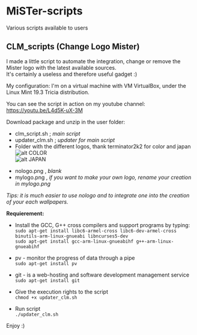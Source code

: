 # MiSTer-scripts
Various scripts available to users

CLM_scripts (Change Logo Mister)
---  
I made a little script to automate the integration, change or remove the Mister logo with the latest available sources.  
It's certainly a useless and therefore useful gadget :)  


My configuration:
I'm on a virtual machine with VM VirtualBox, under the Linux Mint 19.3 Tricia distribution.   
  
You can see the script in action on my youtube channel:  
https://youtu.be/L4d5K-uX-3M

Download package and unzip in the user folder:   
  
* clm_script.sh  ; *main script*  
* updater_clm.sh ; *updater for main script*  
* Folder with the different logos, thank terminator2k2 for color and japan  
 ![alt COLOR](https://github.com/nakuakaben/MiSTer-scripts/blob/master/MiSTer/color.png "COLOR")  
 ![alt JAPAN](https://github.com/nakuakaben/MiSTer-scripts/blob/master/MiSTer/japan.png "JAPAN")
 - nologo.png , *blank*
 - mylogo.png ,  *if you want to make your own logo, rename your creation in mylogo.png*

  *Tips: it is much easier to use nologo and to integrate one into the creation of your each wallpapers.*

**Requierement:**
* Install the GCC, G++ cross compilers and support programs by typing:  
  `sudo apt-get install libc6-armel-cross libc6-dev-armel-cross binutils-arm-linux-gnueabi libncurses5-dev`  
  `sudo apt-get install gcc-arm-linux-gnueabihf g++-arm-linux-gnueabihf` 
    
* pv - monitor the progress of data through a pipe  
  `sudo apt-get install pv`  
    
* git - is a web-hosting and software development management service   
  `sudo apt-get install git`  
  
* Give the execution rights to the script  
  `chmod +x updater_clm.sh`  
  
* Run script  
  `./updater_clm.sh`  
 
 Enjoy :)

